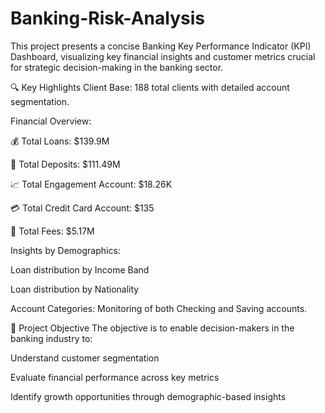 # Banking-Risk-Analysis

This project presents a concise Banking Key Performance Indicator (KPI) Dashboard, visualizing key financial insights and customer metrics crucial for strategic decision-making in the banking sector.

🔍 Key Highlights
Client Base: 188 total clients with detailed account segmentation.

Financial Overview:

💰 Total Loans: $139.9M

🏦 Total Deposits: $111.49M

📈 Total Engagement Account: $18.26K

💳 Total Credit Card Account: $135

💼 Total Fees: $5.17M

Insights by Demographics:

Loan distribution by Income Band

Loan distribution by Nationality

Account Categories: Monitoring of both Checking and Saving accounts.

📁 Project Objective
The objective is to enable decision-makers in the banking industry to:

Understand customer segmentation

Evaluate financial performance across key metrics

Identify growth opportunities through demographic-based insights
